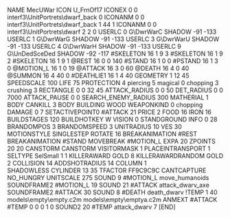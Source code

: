 NAME 			MecUWar
ICON 			U_FrnOf17
ICONEX 0 0 interf3\UnitPortrets\dwarf_back 0
ICONANM 0 0 interf3\UnitPortrets\dwarf_back 1 44 1
ICONANM 0 0 interf3\UnitPortrets\dwarf 2 2 0
USERLC 			0 G\DwrWarC SHADOW -91 -133
USERLC 			1 G\DwrWarG SHADOW -91 -133
USERLC 			3 G\DwrWarU SHADOW -91 -133
USERLC 			4 G\DwrWarH SHADOW -91 -133
USERLC 			9 G\UnDedSceDed SHADOW -92 -117
#SKELETON               16 1 9 3
#SKELETON               16 1 9 2
#SKELETON               16 1 9 1
@REST      		16 0 0 140
#STAND     		16 1 0 0
#PSTAND    		16 1 3 0
@MOTION_L  		16 1 0 19
@ATTACK    		16 3 0 60
@DEATH     		16 4 0 40
@SUMMON     		16 4 40 0 
#DEATHLIE1 		16 1 4 40
GEOMETRY 		1 12 45
SPEEDSCALE 100
LIFE     		75
PROTECTION 		4 piercing 5 magical 0 chopping 3 crushing 3
RECTANGLE 		0 0 32 45
ATTACK_RADIUS 		0 0 50
DET_RADIUS 		0 0 7000
ATTACK_PAUSE 		0 0
SEARCH_ENEMY_RADIUS 	300
MATHERIAL 		1 BODY
CANKILL 		3 BODY BUILDING WOOD
WEAPONKIND 		0 chopping
DAMAGE   		0 7
SETACTIVEPOINT0		#ATTACK 21
PRICE 			2 FOOD 16 IRON 16
BUILDSTAGES 		120
BUILDHOTKEY		W
VISION 			0
STANDGROUND
INFO 			0 28
BRANDOMPOS 3
BRANDOMSPEED 3
UNITRADIUS 		10
VES 			30
MOTIONSTYLE 		SINGLESTEP
ROTATE 			16
BREAKANIMATION 		#REST
BREAKANIMATION 		#STAND
MOVEBREAK 		#MOTION_L
EXPA 			20
ZPOINTS 20 20
CANSTORM
CANSTORM
VISITORMASK 1
PLACEINTRANSPORT 1
SELTYPE SelSmall 1 1
KILLERAWARD             GOLD 8
KILLERAWARDRANDOM       GOLD 2
COLLISION 14
ADDSHOTRADIUS 14
COLUMN 1  
SHADOWLESS
CYLINDER 13 35
TFACTOR FF9C9C9C
CANTCAPTURE
NO_HUNGRY
UNITSCALE		275
SOUND 9 #MOTION_L move_humanoids
SOUNDFRAME2 #MOTION_L 19
SOUND 21 #ATTACK attack_dwarv_axe
SOUNDFRAME2 #ATTACK 30
SOUND 8 #DEATH death_dwarv
!TEMP  1 40 models\empty\empty.c2m models\empty\emptya.c2m
ANMEXT #ATTACK #TEMP 0 0 0 1 0
SOUND2 20 #TEMP attack_dwarv 7
[END]
